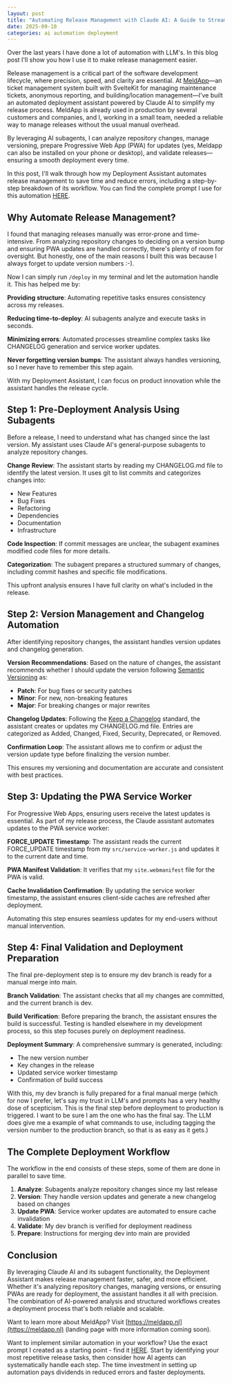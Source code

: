 ```yaml
---
layout: post
title: "Automating Release Management with Claude AI: A Guide to Streamlined Deployment"
date: 2025-09-10
categories: ai automation deployment
---
```


Over the last years I have done a lot of automation with LLM's. In this blog post I'll show you how I use it to make release management easier.

Release management is a critical part of the software development lifecycle, where precision, speed, and clarity are essential. At [MeldApp](https://meldapp.nl)—an ticket management system built with SvelteKit for managing maintenance tickets, anonymous reporting, and building/location management—I've built an automated deployment assistant powered by Claude AI to simplify my release process. MeldApp is already used in production by several customers and companies, and I, working in a small team, needed a reliable way to manage releases without the usual manual overhead.

By leveraging AI subagents, I can analyze repository changes, manage versioning, prepare Progressive Web App (PWA) for updates (yes, Meldapp can also be installed on your phone or desktop), and validate releases—ensuring a smooth deployment every time.

In this post, I'll walk through how my Deployment Assistant automates release management to save time and reduce errors, including a step-by-step breakdown of its workflow. You can find the complete prompt I use for this automation [HERE](/resources/deploy.txt).

## Why Automate Release Management?

I found that managing releases manually was error-prone and time-intensive. From analyzing repository changes to deciding on a version bump and ensuring PWA updates are handled correctly, there's plenty of room for oversight. But honestly, one of the main reasons I built this was because I always forget to update version numbers :-).

Now I can simply run `/deploy` in my terminal and let the automation handle it. This has helped me by:

**Providing structure**: Automating repetitive tasks ensures consistency across my releases.

**Reducing time-to-deploy**: AI subagents analyze and execute tasks in seconds.

**Minimizing errors**: Automated processes streamline complex tasks like CHANGELOG generation and service worker updates.

**Never forgetting version bumps**: The assistant always handles versioning, so I never have to remember this step again.

With my Deployment Assistant, I can focus on product innovation while the assistant handles the release cycle.

## Step 1: Pre-Deployment Analysis Using Subagents

Before a release, I need to understand what has changed since the last version. My assistant uses Claude AI's general-purpose subagents to analyze repository changes.

**Change Review**: The assistant starts by reading my CHANGELOG.md file to identify the latest version. It uses git to list commits and categorizes changes into:
- New Features
- Bug Fixes  
- Refactoring
- Dependencies
- Documentation
- Infrastructure

**Code Inspection**: If commit messages are unclear, the subagent examines modified code files for more details.

**Categorization**: The subagent prepares a structured summary of changes, including commit hashes and specific file modifications.

This upfront analysis ensures I have full clarity on what's included in the release.

## Step 2: Version Management and Changelog Automation

After identifying repository changes, the assistant handles version updates and changelog generation.

**Version Recommendations**: Based on the nature of changes, the assistant recommends whether I should update the version following [Semantic Versioning](https://semver.org/spec/v2.0.0.html) as:
- **Patch**: For bug fixes or security patches
- **Minor**: For new, non-breaking features  
- **Major**: For breaking changes or major rewrites

**Changelog Updates**: Following the [Keep a Changelog](https://keepachangelog.com/) standard, the assistant creates or updates my CHANGELOG.md file. Entries are categorized as Added, Changed, Fixed, Security, Deprecated, or Removed.

**Confirmation Loop**: The assistant allows me to confirm or adjust the version update type before finalizing the version number.

This ensures my versioning and documentation are accurate and consistent with best practices.

## Step 3: Updating the PWA Service Worker

For Progressive Web Apps, ensuring users receive the latest updates is essential. As part of my release process, the Claude assistant automates updates to the PWA service worker:

**FORCE_UPDATE Timestamp**: The assistant reads the current FORCE_UPDATE timestamp from my `src/service-worker.js` and updates it to the current date and time.

**PWA Manifest Validation**: It verifies that my `site.webmanifest` file for the PWA is valid.

**Cache Invalidation Confirmation**: By updating the service worker timestamp, the assistant ensures client-side caches are refreshed after deployment.

Automating this step ensures seamless updates for my end-users without manual intervention.

## Step 4: Final Validation and Deployment Preparation

The final pre-deployment step is to ensure my dev branch is ready for a manual merge into main.

**Branch Validation**: The assistant checks that all my changes are committed, and the current branch is dev.

**Build Verification**: Before preparing the branch, the assistant ensures the build is successful. Testing is handled elsewhere in my development process, so this step focuses purely on deployment readiness.

**Deployment Summary**: A comprehensive summary is generated, including:
- The new version number
- Key changes in the release
- Updated service worker timestamp  
- Confirmation of build success

With this, my dev branch is fully prepared for a final manual merge (which for now I prefer, let's say my trust in LLM's and prompts has a very healthy dose of scepticism. This is the final step before deployment to production is triggered. I want to be sure I am the one who has the final say. The LLM does give me a example of what commands to use, including tagging the version number to the production branch, so that is as easy as it gets.)

## The Complete Deployment Workflow

The workflow in the end consists of these steps, some of them are done in parallel to save time.

1. **Analyze**: Subagents analyze repository changes since my last release
2. **Version**: They handle version updates and generate a new changelog based on changes
3. **Update PWA**: Service worker updates are automated to ensure cache invalidation  
4. **Validate**: My dev branch is verified for deployment readiness
5. **Prepare**: Instructions for merging dev into main are provided

## Conclusion

By leveraging Claude AI and its subagent functionality, the Deployment Assistant makes release management faster, safer, and more efficient. Whether it's analyzing repository changes, managing versions, or ensuring PWAs are ready for deployment, the assistant handles it all with precision. The combination of AI-powered analysis and structured workflows creates a deployment process that's both reliable and scalable.

Want to learn more about MeldApp? Visit [https://meldapp.nl](https://meldapp.nl) (landing page with more information coming soon). 

Want to implement similar automation in your workflow? Use the exact prompt I created as a starting point - find it [HERE](/resources/deploy.txt). Start by identifying your most repetitive release tasks, then consider how AI agents can systematically handle each step. The time investment in setting up automation pays dividends in reduced errors and faster deployments.